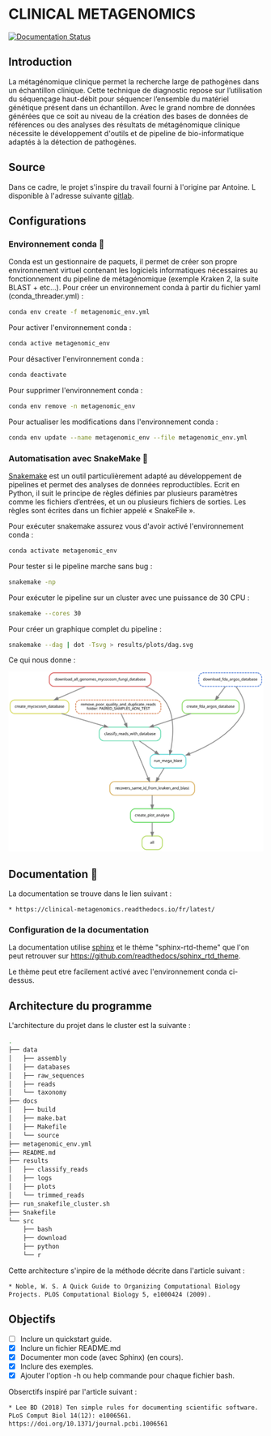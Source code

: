 # CLINICAL METAGENOMICS
[![Documentation Status](https://readthedocs.org/projects/clinical-metagenomics/badge/?version=latest)](https://clinical-metagenomics.readthedocs.io/fr/latest/?badge=latest)

## Introduction

La métagénomique clinique permet la recherche large de pathogènes dans un échantillon clinique. Cette technique de diagnostic repose sur l’utilisation du séquençage haut-débit pour séquencer l’ensemble du matériel génétique présent dans un échantillon. Avec le grand nombre de données générées que ce soit au niveau de la création des bases de données de références ou des analyses des résultats de métagénomique clinique nécessite le développement d'outils et de pipeline de bio-informatique adaptés à la détection de pathogènes.

## Source

Dans ce cadre, le projet s'inspire du travail fourni à l'origine par Antoine. L disponible à l'adresse suivante [gitlab](https://gitlab.com/a_laine/metagenomic-pipeline).

## Configurations

### Environnement conda :metal:
Conda est un gestionnaire de paquets, il permet de créer son propre environnement
virtuel contenant les logiciels informatiques nécessaires au fonctionnement du pipeline de métagénomique (exemple Kraken 2, la suite BLAST + etc...).
Pour créer un environnement conda à partir du fichier yaml (conda_threader.yml) :

```bash
conda env create -f metagenomic_env.yml
```

Pour activer l'environnement conda :

```bash
conda active metagenomic_env
```

Pour désactiver l'environnement conda :

```bash
conda deactivate
```

Pour supprimer l'environnement conda :

```bash
conda env remove -n metagenomic_env
```

Pour actualiser les modifications dans l'environnement conda :

```bash
conda env update --name metagenomic_env --file metagenomic_env.yml 
```

### Automatisation avec SnakeMake :snake:
[Snakemake](https://snakemake.readthedocs.io/en/stable/) est un outil particulièrement adapté au développement de pipelines et permet des analyses de données reproductibles. Ecrit en Python, il suit le principe de règles définies par plusieurs paramètres comme les fichiers d’entrées, et un ou plusieurs fichiers de sorties. Les règles sont écrites dans un fichier appelé « SnakeFile ». 

Pour exécuter snakemake assurez vous d'avoir activé l'environnement conda :

```bash
conda activate metagenomic_env
```

Pour tester si le pipeline marche sans bug :

```bash
snakemake -np
```

Pour exécuter le pipeline sur un cluster avec une puissance de 30 CPU :

```bash
snakemake --cores 30
```

Pour créer un graphique complet du pipeline :

```bash
snakemake --dag | dot -Tsvg > results/plots/dag.svg 
```

Ce qui nous donne :

![pipeline](results/plots/dag.svg)

## Documentation :book:

La documentation se trouve dans le lien suivant :

    * https://clinical-metagenomics.readthedocs.io/fr/latest/

### Configuration de la documentation

La documentation utilise [sphinx](https://www.sphinx-doc.org/en/master/) et le thème "sphinx-rtd-theme" que l'on peut retrouver sur https://github.com/readthedocs/sphinx_rtd_theme.

Le thème peut etre facilement activé avec l'environnement conda ci-dessus.

## Architecture du programme 

L'architecture du projet dans le cluster est la suivante :

```bash
.
├── data
│   ├── assembly
│   ├── databases
│   ├── raw_sequences
│   ├── reads
│   └── taxonomy
├── docs
│   ├── build
│   ├── make.bat
│   ├── Makefile
│   └── source
├── metagenomic_env.yml
├── README.md
├── results
│   ├── classify_reads
│   ├── logs
│   ├── plots
│   └── trimmed_reads
├── run_snakefile_cluster.sh
├── Snakefile
└── src
    ├── bash
    ├── download
    ├── python
    └── r
```

Cette architecture s'inpire de la méthode décrite dans l'article suivant :

    * Noble, W. S. A Quick Guide to Organizing Computational Biology Projects. PLOS Computational Biology 5, e1000424 (2009).

## Objectifs

- [ ] Inclure un quickstart guide.
- [x] Inclure un fichier README.md
- [x] Documenter mon code (avec Sphinx) (en cours).
- [x] Inclure des exemples.
- [x] Ajouter l'option -h ou help commande pour chaque fichier bash.

Obserctifs inspiré par l'article suivant :

    * Lee BD (2018) Ten simple rules for documenting scientific software. PLoS Comput Biol 14(12): e1006561. https://doi.org/10.1371/journal.pcbi.1006561

